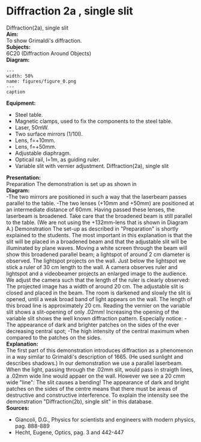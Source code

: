 # Diffraction 2a , single slit 
 Diffraction(2a), single slit   
<b> Aim: </b>  
 To show Grimaldi's diffraction.    
<b> Subjects: </b>  
 6C20 (Diffraction Around Objects)   
<b> Diagram: </b>  
   
```{figure} figures/figure_0.png  
---  
width: 50%  
name: figures/figure_0.png  
---  
caption  
``` 
      
<b> Equipment: </b>  
 
 *  Steel table. 
 *  Magnetic clamps, used to fix the components to the steel table. 
 *  Laser, 50mW. 
 *  Two surface mirrors (1/10l). 
 *  Lens, f=+10mm. 
 *  Lens, f=+50mm. 
 *  Adjustable diaphragm. 
 *  Opticail rail, l=1m, as guiding ruler. 
 *  Variable slit with vernier adjustment. Diffraction(2a), single slit
      
<b> Presentation: </b>  
 Preparation The demonstration is set up as shown in   
<b> Diagram: </b>  
 -The two mirrors are positioned in such a way that the laserbeam passes parallel to the table. -The two lenses (+10mm and +50mm) are positioned at an intermediate distance of 60mm. Having passed these lenses, the laserbeam is broadened. Take care that the broadened beam is still parallel to the table. (We are not using the +132mm-lens that is shown in Diagram A.) Demonstration The set-up as described in "Preparation" is shortly explained to the students. The most important in this explanation is that the slit will be placed in a broadened beam and that the adjustable slit will be illuminated by plane waves. Moving a white screen through the beam will show this broadened parallel beam; a lightspot of around 2 cm diameter is observed. The lightspot projects on the wall. Just below the lightspot we stick a ruler of 30 cm length to the wall. A camera observes ruler and lightspot and a videobeamer projects an enlarged image to the audience. We adjust the camera such that the length of the ruler is clearly observed: The projected image has a width of around 20 cm. The adjustable slit is closed and placed in the beam. The room is darkened and slowly the slit is opened, until a weak broad band of light appears on the wall. The length of this broad line is approximately 20 cm. Reading the vernier on the variable slit shows a slit-opening of only .02mm! Increasing the opening of the variable slit shows the well known diffraction pattern. Especially notice: -The appearance of dark and brighter patches on the sides of the ever decreasing central spot; -The high intensity of the central maximum when compared to the patches on the sides.    
<b> Explanation: </b>  
 The first part of this demonstration introduces diffraction as a phenomenon in a way similar to Grimaldi's description of 1665. (He used sunlight and describes shadows.) In our demonstration we use a parallel laserbeam. When the light, passing through the .02mm slit, would pass in straigth lines, a .02mm wide line would appaer on the wall. However we see a 20 cmm wide "line": The slit causes a bending! The appearance of dark and bright patches on the sides of the centre means that there must be areas of destructive and constructive interference. To explain the intensity see the demonstration "Diffraction(2b), single slit" in this database.    
<b> Sources: </b>  
 
 *  Giancoli, D.G., Physics for scientists and engineers with modern physics, pag. 888-889 
 *  Hecht, Eugene, Optics, pag. 3 and 442-447
  
